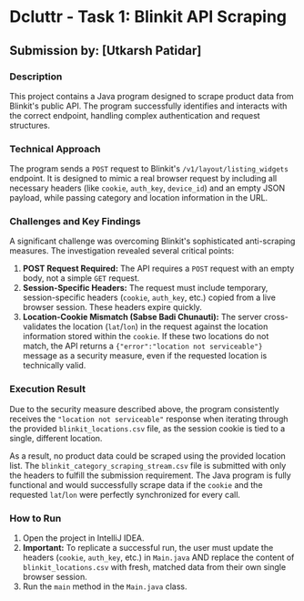 
# Dcluttr - Task 1: Blinkit API Scraping

## Submission by: [Utkarsh Patidar]

### Description 
This project contains a Java program designed to scrape product data from Blinkit's public API. The program successfully identifies and interacts with the correct endpoint, handling complex authentication and request structures.

### Technical Approach 
The program sends a `POST` request to Blinkit's `/v1/layout/listing_widgets` endpoint. It is designed to mimic a real browser request by including all necessary headers (like `cookie`, `auth_key`, `device_id`) and an empty JSON payload, while passing category and location information in the URL.

### Challenges and Key Findings
A significant challenge was overcoming Blinkit's sophisticated anti-scraping measures. The investigation revealed several critical points:

1.  **POST Request Required:** The API requires a `POST` request with an empty body, not a simple `GET` request.
2.  **Session-Specific Headers:** The request must include temporary, session-specific headers (`cookie`, `auth_key`, etc.) copied from a live browser session. These headers expire quickly.
3.  **Location-Cookie Mismatch (Sabse Badi Chunauti):** The server cross-validates the location (`lat`/`lon`) in the request against the location information stored within the `cookie`. If these two locations do not match, the API returns a `{"error":"location not serviceable"}` message as a security measure, even if the requested location is technically valid.

### Execution Result 
Due to the security measure described above, the program consistently receives the `"location not serviceable"` response when iterating through the provided `blinkit_locations.csv` file, as the session cookie is tied to a single, different location.

As a result, no product data could be scraped using the provided location list. The `blinkit_category_scraping_stream.csv` file is submitted with only the headers to fulfill the submission requirement. The Java program is fully functional and would successfully scrape data if the `cookie` and the requested `lat`/`lon` were perfectly synchronized for every call.

### How to Run 
1.  Open the project in IntelliJ IDEA.
2.  **Important:** To replicate a successful run, the user must update the headers (`cookie`, `auth_key`, etc.) in `Main.java` AND replace the content of `blinkit_locations.csv` with fresh, matched data from their own single browser session.
3.  Run the `main` method in the `Main.java` class.
